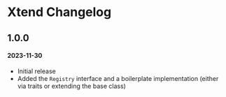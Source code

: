 # Xtend Changelog

## 1.0.0
#### 2023-11-30

- Initial release
- Added the `Registry` interface and a boilerplate implementation (either via traits or extending the base class)
